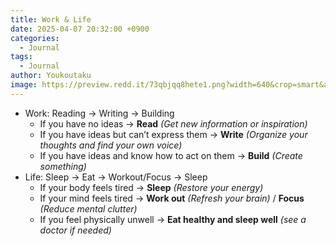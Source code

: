 ```yaml
---
title: Work & Life
date: 2025-04-07 20:32:00 +0900
categories:
  - Journal
tags:
  - Journal
author: Youkoutaku
image: https://preview.redd.it/73qbjqq8hete1.png?width=640&crop=smart&auto=webp&s=aeb95a3973f032fca1395117fcbe278a78ae8262
---
```


- Work: Reading → Writing → Building
    - If you have no ideas → **Read** *(Get new information or inspiration)*
    - If you have ideas but can’t express them → **Write** *(Organize your thoughts and find your own voice)*
    - If you have ideas and know how to act on them → **Build** *(Create something)*
- Life: Sleep → Eat → Workout/Focus → Sleep
    - If your body feels tired → **Sleep** *(Restore your energy)*
    - If your mind feels tired → **Work out** *(Refresh your brain)* / **Focus** *(Reduce mental clutter)*
    - If you feel physically unwell → **Eat healthy and sleep well** *(see a doctor if needed)*